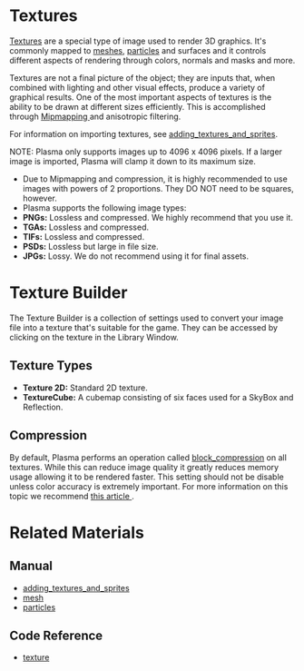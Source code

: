 # Textures
[Textures](https://plasmaengine.github.io/PlasmaDocs/Plasma1/C++/code_reference/class_reference/texture.md) are a special type of image used to render 3D graphics. It's commonly mapped to [meshes](https://plasmaengine.github.io/PlasmaDocs/Plasma1/Editor/graphics/models/mesh.md), [particles](https://plasmaengine.github.io/PlasmaDocs/Plasma1/Editor/tutorials/graphics/particles.md) and surfaces and it controls different aspects of rendering through colors, normals and masks and more.

Textures are not a final picture of the object; they are inputs that, when combined with lighting and other visual effects, produce a variety of graphical results. One of the most important aspects of textures is the ability to be drawn at different sizes efficiently. This is accomplished through [Mipmapping ](http://en.wikipedia.org/wiki/Mipmap) and anisotropic filtering.

For information on importing textures, see [adding_textures_and_sprites](https://plasmaengine.github.io/PlasmaDocs/Plasma1/Editor/graphics/adding_assets/adding_textures_and_sprites.md).

NOTE: Plasma only supports images up to 4096 x 4096 pixels. If a larger image is imported, Plasma will clamp it down to its maximum size.

 - Due to Mipmapping and compression, it is highly recommended to use images with powers of 2 proportions. They DO NOT need to be squares, however.
 - Plasma supports the following image types:
  - **PNGs:** Lossless and compressed. We highly recommend that you use it. 
  - **TGAs:** Lossless and compressed.
  - **TIFs:** Lossless and compressed.
  - **PSDs:** Lossless but large in file size.
  - **JPGs:** Lossy. We do not recommend using it for final assets.

# Texture Builder
The Texture Builder is a collection of settings used to convert your image file into a texture that's suitable for the game. They can be accessed by clicking on the texture in the Library Window.

## Texture Types

 - **Texture 2D:** Standard 2D texture.
 - **TextureCube:** A cubemap consisting of six faces used for a SkyBox and Reflection. 

## Compression

By default, Plasma performs an operation called [block_compression](https://plasmaengine.github.io/PlasmaDocs/Plasma1/Editor/graphics/adding_assets/block_compression.md) on all textures. While this can reduce image quality it greatly reduces memory usage allowing it to be rendered faster. This setting should not be disable unless color accuracy is extremely important. For more information on this topic we recommend [this article ](http://www.reedbeta.com/blog/2012/02/12/understanding-bcn-texture-compression-formats/).

# Related Materials
## Manual
- [adding_textures_and_sprites](https://plasmaengine.github.io/PlasmaDocs/Plasma1/Editor/graphics/adding_assets/adding_textures_and_sprites.md)
- [mesh](https://plasmaengine.github.io/PlasmaDocs/Plasma1/Editor/graphics/models/mesh.md)
- [particles](https://plasmaengine.github.io/PlasmaDocs/Plasma1/Editor/tutorials/graphics/particles.md)

## Code Reference
- [texture](https://plasmaengine.github.io/PlasmaDocs/Plasma1/C++/code_reference/class_reference/texture.md)  

 